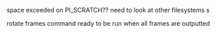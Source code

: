 space exceeded on PI_SCRATCH?? need to look at other filesystems s


rotate frames command ready to be run when all frames are outputted
